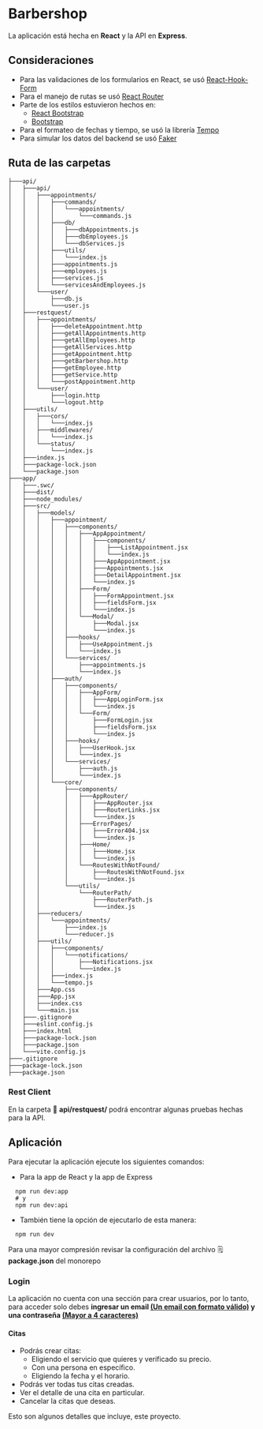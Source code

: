 # Barbershop

La aplicación está hecha en **React** y la API en **Express**.

## Consideraciones
+ Para las validaciones de los formularios en React, se usó [React-Hook-Form](https://react-hook-form.com/)
+ Para el manejo de rutas se usó [React Router](https://reactrouter.com/)
+ Parte de los estilos estuvieron hechos en:
  + [React Bootstrap](https://react-bootstrap.netlify.app/)
  + [Bootstrap](https://getbootstrap.com/)
+ Para el formateo de fechas y tiempo, se usó la librería [Tempo](https://tempo.formkit.com/)
+ Para simular los datos del backend se usó [Faker](https://fakerjs.dev/)



## Ruta de las carpetas
```text
├───api/
│   ├───api/
│   │   ├───appointments/
│   │   │   ├───commands/
│   │   │   │   └───appointments/
│   │   │   │       └───commands.js
│   │   │   ├───db/
│   │   │   │   ├───dbAppointments.js
│   │   │   │   ├───dbEmployees.js
│   │   │   │   └───dbServices.js
│   │   │   ├───utils/
│   │   │   │   └───index.js
│   │   │   ├───appointments.js
│   │   │   ├───employees.js
│   │   │   ├───services.js
│   │   │   └───servicesAndEmployees.js
│   │   └───user/
│   │       ├───db.js
│   │       └───user.js
│   ├───restquest/
│   │   ├───appointments/
│   │   │   ├───deleteAppointment.http
│   │   │   ├───getAllAppointments.http
│   │   │   ├───getAllEmployees.http
│   │   │   ├───getAllServices.http
│   │   │   ├───getAppointment.http
│   │   │   ├───getBarbershop.http
│   │   │   ├───getEmployee.http
│   │   │   ├───getService.http
│   │   │   └───postAppointment.http
│   │   └───user/
│   │       ├───login.http
│   │       └───logout.http
│   ├───utils/
│   │   ├───cors/
│   │   │   └───index.js
│   │   ├───middlewares/
│   │   │   └───index.js
│   │   └───status/
│   │       └───index.js
│   ├───index.js
│   ├───package-lock.json
│   └───package.json
├───app/
│   ├───.swc/
│   ├───dist/
│   ├───node_modules/
│   ├───src/
│   │   ├───models/
│   │   │   ├───appointment/
│   │   │   │   ├───components/
│   │   │   │   │   ├───AppAppointment/
│   │   │   │   │   │   ├───components/
│   │   │   │   │   │   │   ├───ListAppointment.jsx
│   │   │   │   │   │   │   └───index.js
│   │   │   │   │   │   ├───AppAppointment.jsx
│   │   │   │   │   │   ├───Appointments.jsx
│   │   │   │   │   │   ├───DetailAppointment.jsx
│   │   │   │   │   │   └───index.js
│   │   │   │   │   ├───Form/
│   │   │   │   │   │   ├───FormAppointment.jsx
│   │   │   │   │   │   ├───fieldsForm.jsx
│   │   │   │   │   │   └───index.js
│   │   │   │   │   └───Modal/
│   │   │   │   │       ├───Modal.jsx
│   │   │   │   │       └───index.js
│   │   │   │   ├───hooks/
│   │   │   │   │   ├───UseAppointment.js
│   │   │   │   │   └───index.js
│   │   │   │   └───services/
│   │   │   │       ├───appointments.js
│   │   │   │       └───index.js
│   │   │   ├───auth/
│   │   │   │   ├───components/
│   │   │   │   │   ├───AppForm/
│   │   │   │   │   │   ├───AppLoginForm.jsx
│   │   │   │   │   │   └───index.js
│   │   │   │   │   └───Form/
│   │   │   │   │       ├───FormLogin.jsx
│   │   │   │   │       ├───fieldsForm.jsx
│   │   │   │   │       └───index.js
│   │   │   │   ├───hooks/
│   │   │   │   │   ├───UserHook.jsx
│   │   │   │   │   └───index.js
│   │   │   │   └───services/
│   │   │   │       ├───auth.js
│   │   │   │       └───index.js
│   │   │   └───core/
│   │   │       ├───components/
│   │   │       │   ├───AppRouter/
│   │   │       │   │   ├───AppRouter.jsx
│   │   │       │   │   ├───RouterLinks.jsx
│   │   │       │   │   └───index.js
│   │   │       │   ├───ErrorPages/
│   │   │       │   │   ├───Error404.jsx
│   │   │       │   │   └───index.js
│   │   │       │   ├───Home/
│   │   │       │   │   ├───Home.jsx
│   │   │       │   │   └───index.js
│   │   │       │   └───RoutesWithNotFound/
│   │   │       │       ├───RoutesWithNotFound.jsx
│   │   │       │       └───index.js
│   │   │       └───utils/
│   │   │           └───RouterPath/
│   │   │               ├───RouterPath.js
│   │   │               └───index.js
│   │   ├───reducers/
│   │   │   └───appointments/
│   │   │       ├───index.js
│   │   │       └───reducer.js
│   │   ├───utils/
│   │   │   ├───components/
│   │   │   │   └───notifications/
│   │   │   │       ├───Notifications.jsx
│   │   │   │       └───index.js
│   │   │   ├───index.js
│   │   │   └───tempo.js
│   │   ├───App.css
│   │   ├───App.jsx
│   │   ├───index.css
│   │   └───main.jsx
│   ├───.gitignore
│   ├───eslint.config.js
│   ├───index.html
│   ├───package-lock.json
│   ├───package.json
│   └───vite.config.js
├───.gitignore
├───package-lock.json
├───package.json

```
### Rest Client
En la carpeta 📁 **api/restquest/** podrá encontrar algunas pruebas hechas para la API.


## Aplicación
Para ejecutar la aplicación ejecute los siguientes comandos:
+ Para la app de React y la app de Express
```node
  npm run dev:app
  # y
  npm run dev:api
```

+ También tiene la opción de ejecutarlo de esta manera:
```node
  npm run dev
```
Para una mayor compresión revisar la configuración del archivo 🗒️ **package.json** del monorepo

### Login
La aplicación no cuenta con una sección para crear usuarios, por lo tanto, para acceder solo debes **ingresar un email <ins>(Un email con formato válido)</ins> y una contraseña <ins>(Mayor a 4 caracteres)</ins>**

#### Citas
+ Podrás crear citas:
    + Eligiendo el servicio que quieres y verificado su precio.
    + Con una persona en específico.
    + Eligiendo la fecha y el horario.
+ Podrás ver todas tus citas creadas.
+ Ver el detalle de una cita en particular.
+ Cancelar la citas que deseas.

Esto son algunos detalles que incluye, este proyecto.

   
